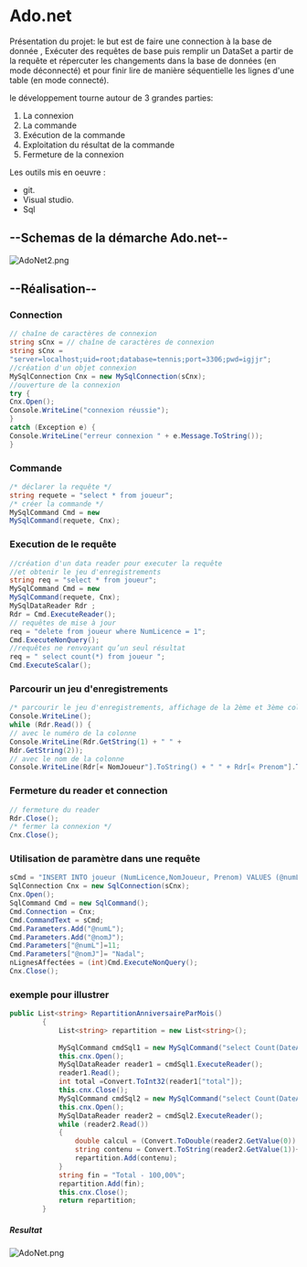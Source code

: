 # Ado.net #

Présentation du projet: le but est de faire une connection à la base de donnée , Exécuter des requêtes de base puis remplir un DataSet a partir de la requête et répercuter les changements dans la base de données (en mode déconnecté) et pour finir lire de manière séquentielle les lignes d'une table (en mode connecté).

le développement  tourne autour de 3 grandes parties:

1. La connexion
2. La commande
3. Exécution de la commande
4. Exploitation du résultat de la commande
5. Fermeture de la connexion

Les outils mis en oeuvre :

* git.
* Visual studio.
* Sql
## --Schemas de la démarche Ado.net-- ##
![AdoNet2.png](http://image.noelshack.com/fichiers/2019/13/6/1553957519-capture-png555.png)
## --Réalisation-- ##
### Connection ###
```cs
// chaîne de caractères de connexion
string sCnx = // chaîne de caractères de connexion
string sCnx =
"server=localhost;uid=root;database=tennis;port=3306;pwd=igjjr";
//création d'un objet connexion
MySqlConnection Cnx = new MySqlConnection(sCnx);
//ouverture de la connexion
try {
Cnx.Open();
Console.WriteLine("connexion réussie");
}
catch (Exception e) {
Console.WriteLine("erreur connexion " + e.Message.ToString());
}
```

### Commande ###
```cs
/* déclarer la requête */
string requete = "select * from joueur";
/* créer la commande */
MySqlCommand Cmd = new
MySqlCommand(requete, Cnx);
```
### Execution de le requête ###
```cs
//création d'un data reader pour executer la requête
//et obtenir le jeu d'enregistrements
string req = "select * from joueur";
MySqlCommand Cmd = new
MySqlCommand(requete, Cnx);
MySqlDataReader Rdr ;
Rdr = Cmd.ExecuteReader();
// requêtes de mise à jour
req = "delete from joueur where NumLicence = 1";
Cmd.ExecuteNonQuery();
//requêtes ne renvoyant qu’un seul résultat
req = " select count(*) from joueur ";
Cmd.ExecuteScalar();
```


### Parcourir un jeu d'enregistrements ###
```cs
/* parcourir le jeu d'enregistrements, affichage de la 2ème et 3ème colonnes de la table joueur */
Console.WriteLine();
while (Rdr.Read()) {
// avec le numéro de la colonne
Console.WriteLine(Rdr.GetString(1) + " " +
Rdr.GetString(2));
// avec le nom de la colonne
Console.WriteLine(Rdr[« NomJoueur"].ToString() + " " + Rdr[« Prenom"].ToString()); }
```
### Fermeture du reader et connection ###
```cs
// fermeture du reader
Rdr.Close();
/* fermer la connexion */
Cnx.Close();
```


### Utilisation de paramètre dans une requête ###
```cs
sCmd = "INSERT INTO joueur (NumLicence,NomJoueur, Prenom) VALUES (@numL,@nomJ, @prenom)";
SqlConnection Cnx = new SqlConnection(sCnx);
Cnx.Open();
SqlCommand Cmd = new SqlCommand();
Cmd.Connection = Cnx;
Cmd.CommandText = sCmd;
Cmd.Parameters.Add("@numL");
Cmd.Parameters.Add("@nomJ");
Cmd.Parameters["@numL"]=11;
Cmd.Parameters["@nomJ"]= "Nadal";
nLignesAffectées = (int)Cmd.ExecuteNonQuery();
Cnx.Close();
```

### exemple pour illustrer ###
```cs
public List<string> RepartitionAnniversaireParMois()
        {
            List<string> repartition = new List<string>();
            
            MySqlCommand cmdSql1 = new MySqlCommand("select Count(DateAnniversaire) as total from anniversaire", this.cnx);
            this.cnx.Open();
            MySqlDataReader reader1 = cmdSql1.ExecuteReader();
            reader1.Read();
            int total =Convert.ToInt32(reader1["total"]);
            this.cnx.Close();
            MySqlCommand cmdSql2 = new MySqlCommand("select Count(DateAnniversaire), month(dateAnniversaire) from anniversaire group by month(dateAnniversaire)", this.cnx);
            this.cnx.Open();
            MySqlDataReader reader2 = cmdSql2.ExecuteReader();
            while (reader2.Read())
            {
                double calcul = (Convert.ToDouble(reader2.GetValue(0)) / total) * 100;
                string contenu = Convert.ToString(reader2.GetValue(1))+ " - " + Convert.ToString(calcul) + "%";
                repartition.Add(contenu);
            }
            string fin = "Total - 100,00%";
            repartition.Add(fin);
            this.cnx.Close();
            return repartition;
        }
```
##### Resultat #####
![AdoNet.png](http://image.noelshack.com/fichiers/2019/13/6/1553956476-capture.png)
